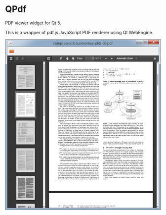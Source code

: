 # QPdf
PDF viewer widget for Qt 5.

This is a wrapper of pdf.js JavaScript PDF renderer using Qt WebEngine.

![Screenshot](https://raw.githubusercontent.com/Archie3d/qpdf/master/screenshot.png)
